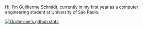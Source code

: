 Hi, I'm Guilherme Schmidt, currently in my first year as a computer engineering student at University of São Paulo.

[![Guilherme's github stats](https://github-readme-stats.vercel.app/api?username=Guilherme-L-Schmidt&count_private=true&show_icons=true&theme=radical&hide_rank=false)](https://github.com/anuraghazra/github-readme-stats)

